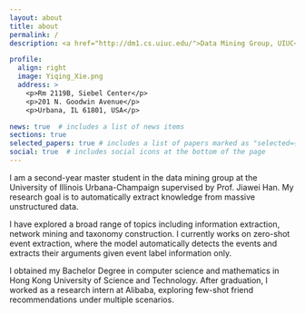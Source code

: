 ```yaml
---
layout: about
title: about
permalink: /
description: <a href="http://dm1.cs.uiuc.edu/">Data Mining Group, UIUC</a>. +1 (518) 763-5018

profile:
  align: right
  image: Yiqing_Xie.png
  address: >
    <p>Rm 2119B, Siebel Center</p>
    <p>201 N. Goodwin Avenue</p>
    <p>Urbana, IL 61801, USA</p>

news: true  # includes a list of news items
sections: true
selected_papers: true # includes a list of papers marked as "selected={true}"
social: true  # includes social icons at the bottom of the page
---
```


I am a second-year master student in the data mining group at the University of Illinois Urbana-Champaign supervised by Prof. Jiawei Han. My research goal is to automatically extract knowledge from massive unstructured data.

I have explored a broad range of topics including information extraction, network mining and taxonomy construction. I currently works on zero-shot event extraction, where the model automatically detects the events and extracts their arguments given event label information only.
 
I obtained my Bachelor Degree in computer science and mathematics in Hong Kong University of Science and Technology. After graduation, I worked as a research intern at Alibaba, exploring few-shot friend recommendations under multiple scenarios.

<!---
Test

Write your biography here. Tell the world about yourself. Link to your favorite [subreddit](http://reddit.com){:target="\_blank"}. You can put a picture in, too. The code is already in, just name your picture `prof_pic.jpg` and put it in the `img/` folder.

Put your address / P.O. box / other info right below your picture. You can also disable any these elements by editing `profile` property of the YAML header of your `_pages/about.md`. Edit `_bibliography/papers.bib` and Jekyll will render your [publications page](/al-folio/publications/) automatically.

Link to your social media connections, too. This theme is set up to use [Font Awesome icons](http://fortawesome.github.io/Font-Awesome/){:target="\_blank"} and [Academicons](https://jpswalsh.github.io/academicons/){:target="\_blank"}, like the ones below. Add your Facebook, Twitter, LinkedIn, Google Scholar, or just disable all of them. 
-->
